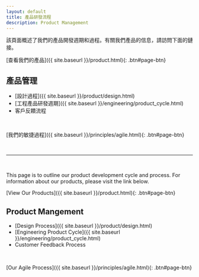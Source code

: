 ```yaml
---
layout: default
title: 產品研發流程
description: Product Management
---
```


該頁面概述了我們的產品開發週期和過程。有關我們產品的信息，請訪問下面的鏈接。

[查看我們的產品]({{ site.baseurl }}/product.html){: .btn#page-btn}


## 產品管理

* [設計過程]({{ site.baseurl }}/product/design.html)
* [工程產品研發週期]({{ site.baseurl }}/engineering/product_cycle.html)
* 客戶反饋流程

<br>

[我們的敏捷過程]({{ site.baseurl }}/principles/agile.html){: .btn#page-btn}


<br>

---

<br>

This page is to outline our product development cycle and process. For information about our products, please visit the link below.

[View Our Products]({{ site.baseurl }}/product.html){: .btn#page-btn}


## Product Mangement

* [Design Process]({{ site.baseurl }}/product/design.html)
* [Engineering Product Cycle]({{ site.baseurl }}/engineering/product_cycle.html)
* Customer Feedback Process

<br>

[Our Agile Process]({{ site.baseurl }}/principles/agile.html){: .btn#page-btn}

